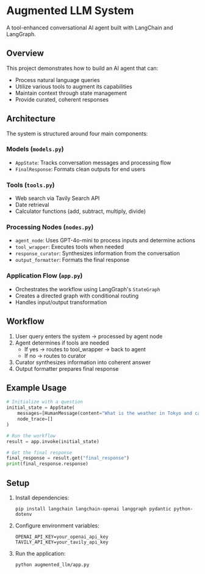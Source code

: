 # Augmented LLM System

A tool-enhanced conversational AI agent built with LangChain and LangGraph.

## Overview

This project demonstrates how to build an AI agent that can:
- Process natural language queries
- Utilize various tools to augment its capabilities
- Maintain context through state management
- Provide curated, coherent responses

## Architecture

The system is structured around four main components:

### Models (`models.py`)
- `AppState`: Tracks conversation messages and processing flow
- `FinalResponse`: Formats clean outputs for end users

### Tools (`tools.py`)
- Web search via Tavily Search API
- Date retrieval
- Calculator functions (add, subtract, multiply, divide)

### Processing Nodes (`nodes.py`)
- `agent_node`: Uses GPT-4o-mini to process inputs and determine actions
- `tool_wrapper`: Executes tools when needed
- `response_curator`: Synthesizes information from the conversation
- `output_formatter`: Formats the final response

### Application Flow (`app.py`)
- Orchestrates the workflow using LangGraph's `StateGraph`
- Creates a directed graph with conditional routing
- Handles input/output transformation

## Workflow

1. User query enters the system → processed by agent node
2. Agent determines if tools are needed
   - If yes → routes to tool_wrapper → back to agent
   - If no → routes to curator
3. Curator synthesizes information into coherent answer
4. Output formatter prepares final response

## Example Usage

```python
# Initialize with a question
initial_state = AppState(
    messages=[HumanMessage(content="What is the weather in Tokyo and can you add 15 to the temperature and then multiply by 10")],
    node_trace=[]
)

# Run the workflow
result = app.invoke(initial_state)

# Get the final response
final_response = result.get("final_response")
print(final_response.response)
```

## Setup

1. Install dependencies:
   ```
   pip install langchain langchain-openai langgraph pydantic python-dotenv
   ```

2. Configure environment variables:
   ```
   OPENAI_API_KEY=your_openai_api_key
   TAVILY_API_KEY=your_tavily_api_key
   ```

3. Run the application:
   ```
   python augmented_llm/app.py
   ```

